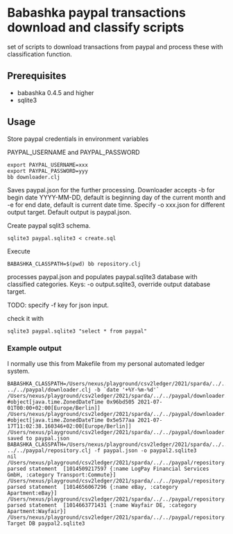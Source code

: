# Babashka paypal transactions download and classify scripts

set of scripts to download transactions from paypal and process these with classification function.
## Prerequisites
- babashka 0.4.5 and higher
- sqlite3

## Usage
Store paypal credentials in environment variables

PAYPAL_USERNAME and PAYPAL_PASSWORD

```shell
export PAYPAL_USERNAME=xxx
export PAYPAL_PASSWORD=yyy
bb downloader.clj
```

Saves paypal.json for the further processing. Downloader accepts -b for begin
date YYYY-MM-DD, default is beginning day of the current month and -e for end
date, default is current date time. Specify -o xxx.json for different output
target. Default output is paypal.json.

Create paypal sqlit3 schema.
```shell
sqlite3 paypal.sqlite3 < create.sql
```

Execute
```shell
BABASHKA_CLASSPATH=$(pwd) bb repository.clj
```

processes paypal.json and populates paypal.sqlite3 database with classified categories.
Keys: -o output.sqlite3, override output database target.

TODO: specify -f key for json input.

check it with

```shell
sqlite3 paypal.sqlite3 "select * from paypal"
```

### Example output
I normally use this from Makefile from my personal automated ledger system.

```
BABASHKA_CLASSPATH=/Users/nexus/playground/csv2ledger/2021/sparda/../../paypal ../../paypal/downloader.clj -b `date '+%Y-%m-%d'`
/Users/nexus/playground/csv2ledger/2021/sparda/../../paypal/downloader.clj:103:7 #object[java.time.ZonedDateTime 0x96bd505 2021-07-01T00:00+02:00[Europe/Berlin]]
/Users/nexus/playground/csv2ledger/2021/sparda/../../paypal/downloader.clj:104:7 #object[java.time.ZonedDateTime 0x5e577aa 2021-07-17T11:02:38.160346+02:00[Europe/Berlin]]
/Users/nexus/playground/csv2ledger/2021/sparda/../../paypal/downloader.clj:107:7 saved to paypal.json
BABASHKA_CLASSPATH=/Users/nexus/playground/csv2ledger/2021/sparda/../../paypal ../../paypal/repository.clj -f paypal.json -o paypal2.sqlite3
nil
/Users/nexus/playground/csv2ledger/2021/sparda/../../paypal/repository.clj:38:9 parsed statement  [1014509217597 {:name LogPay Financial Services GmbH, :category Transport:Commute}]
/Users/nexus/playground/csv2ledger/2021/sparda/../../paypal/repository.clj:38:9 parsed statement  [1014656067296 {:name eBay, :category Apartment:eBay}]
/Users/nexus/playground/csv2ledger/2021/sparda/../../paypal/repository.clj:38:9 parsed statement  [1014663771431 {:name Wayfair DE, :category Apartment:Wayfair}]
/Users/nexus/playground/csv2ledger/2021/sparda/../../paypal/repository.clj:44:5 Target DB paypal2.sqlite3
```

